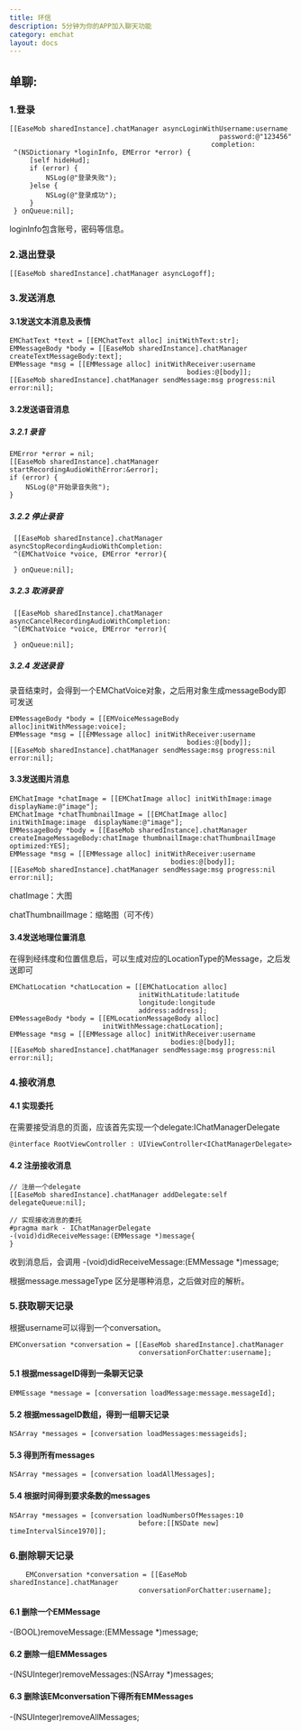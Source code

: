 ```yaml
---
title: 环信
description: 5分钟为你的APP加入聊天功能
category: emchat
layout: docs
---
```

## 单聊:

### 1.登录
	[[EaseMob sharedInstance].chatManager asyncLoginWithUsername:username
                                                        password:@"123456"
                                                      completion:
     ^(NSDictionary *loginInfo, EMError *error) {
         [self hideHud];
         if (error) {
			 NSLog(@"登录失败");
         }else {
             NSLog(@"登录成功");
         }
     } onQueue:nil];
     
loginInfo包含账号，密码等信息。
### 2.退出登录
	[[EaseMob sharedInstance].chatManager asyncLogoff];

### 3.发送消息

#### 3.1发送文本消息及表情 
	EMChatText *text = [[EMChatText alloc] initWithText:str];
    EMMessageBody *body = [[EaseMob sharedInstance].chatManager createTextMessageBody:text];
    EMMessage *msg = [[EMMessage alloc] initWithReceiver:username
                                                bodies:@[body]];
	[[EaseMob sharedInstance].chatManager sendMessage:msg progress:nil error:nil];


#### 3.2发送语音消息
##### 3.2.1 录音
	EMError *error = nil;
    [[EaseMob sharedInstance].chatManager startRecordingAudioWithError:&error];
    if (error) {
        NSLog(@"开始录音失败");
    }

##### 3.2.2 停止录音
	 [[EaseMob sharedInstance].chatManager asyncStopRecordingAudioWithCompletion:
     ^(EMChatVoice *voice, EMError *error){
    
     } onQueue:nil];
##### 3.2.3 取消录音
	 [[EaseMob sharedInstance].chatManager asyncCancelRecordingAudioWithCompletion:
     ^(EMChatVoice *voice, EMError *error){
     
     } onQueue:nil];


##### 3.2.4 发送录音
录音结束时，会得到一个EMChatVoice对象，之后用对象生成messageBody即可发送

	EMMessageBody *body = [[EMVoiceMessageBody alloc]initWithMessage:voice];
	EMMessage *msg = [[EMMessage alloc] initWithReceiver:username
                                                bodies:@[body]];
	[[EaseMob sharedInstance].chatManager sendMessage:msg progress:nil error:nil];

	
#### 3.3发送图片消息

    EMChatImage *chatImage = [[EMChatImage alloc] initWithImage:image displayName:@"image"];
    EMChatImage *chatThumbnailImage = [[EMChatImage alloc] initWithImage:image 	displayName:@"image"];
    EMMessageBody *body = [[EaseMob sharedInstance].chatManager 	createImageMessageBody:chatImage thumbnailImage:chatThumbnailImage optimized:YES];
    EMMessage *msg = [[EMMessage alloc] initWithReceiver:username
                                            bodies:@[body]];
	[[EaseMob sharedInstance].chatManager sendMessage:msg progress:nil error:nil];

chatImage：大图

chatThumbnailImage：缩略图（可不传）

#### 3.4发送地理位置消息
在得到经纬度和位置信息后，可以生成对应的LocationType的Message，之后发送即可
	
	EMChatLocation *chatLocation = [[EMChatLocation alloc]
                                    initWithLatitude:latitude
                                    longitude:longitude
                                    address:address];
    EMMessageBody *body = [[EMLocationMessageBody alloc]
                           initWithMessage:chatLocation];
	EMMessage *msg = [[EMMessage alloc] initWithReceiver:username
                                            bodies:@[body]];
	[[EaseMob sharedInstance].chatManager sendMessage:msg progress:nil error:nil];



### 4.接收消息
#### 4.1 实现委托
在需要接受消息的页面，应该首先实现一个delegate:IChatManagerDelegate
	
	@interface RootViewController : UIViewController<IChatManagerDelegate>


#### 4.2 注册接收消息
	// 注册一个delegate
	[[EaseMob sharedInstance].chatManager addDelegate:self 	delegateQueue:nil];
	
	// 实现接收消息的委托
	#pragma mark - IChatManagerDelegate
	-(void)didReceiveMessage:(EMMessage *)message{
	}
	
收到消息后，会调用 -(void)didReceiveMessage:(EMMessage *)message; 

根据message.messageType 区分是哪种消息，之后做对应的解析。
	
### 5.获取聊天记录
根据username可以得到一个conversation。

	EMConversation *conversation = [[EaseMob sharedInstance].chatManager
                                    conversationForChatter:username];
                                    
#### 5.1 根据messageID得到一条聊天记录
	EMMEssage *message = [conversation loadMessage:message.messageId];

#### 5.2 根据messageID数组，得到一组聊天记录
	NSArray *messages = [conversation loadMessages:messageids];
#### 5.3 得到所有messages
	NSArray *messages = [conversation loadAllMessages];
#### 5.4 根据时间得到要求条数的messages
	NSArray *messages = [conversation loadNumbersOfMessages:10
                                 	before:[[NSDate new] timeIntervalSince1970]];
### 6.删除聊天记录
		EMConversation *conversation = [[EaseMob sharedInstance].chatManager
                                    conversationForChatter:username];
                                    
#### 6.1 删除一个EMMessage
-(BOOL)removeMessage:(EMMessage *)message;
#### 6.2 删除一组EMMessages
-(NSUInteger)removeMessages:(NSArray *)messages;
#### 6.3 删除该EMconversation下得所有EMMessages
-(NSUInteger)removeAllMessages;


